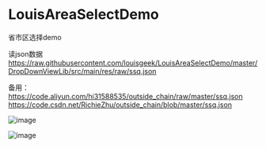 # LouisAreaSelectDemo
省市区选择demo

读json数据  https://raw.githubusercontent.com/louisgeek/LouisAreaSelectDemo/master/DropDownViewLib/src/main/res/raw/ssq.json


备用：https://code.aliyun.com/hi31588535/outside_chain/raw/master/ssq.json
        https://code.csdn.net/RichieZhu/outside_chain/blob/master/ssq.json


![image](https://raw.githubusercontent.com/louisgeek/LouisAreaSelectDemo/master/screenshots/screenshot.png)

![image](https://raw.githubusercontent.com/louisgeek/LouisAreaSelectDemo/master/screenshots/screenshot2.png)
